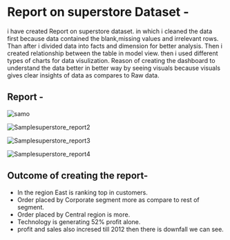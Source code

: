 # Report on superstore Dataset -
i have created Report on superstore dataset. in which i cleaned the data first because data contained the blank,missing values and irrelevant rows. 
Than after i divided data into facts and dimension for better analysis. Then i created relationship between the table in model view. 
then i used different types of charts for data visulization. Reason of creating the dashboard to understand the data better in better
way by seeing visuals because visuals gives clear insights of data as compares to Raw data.

## Report -

![samo](https://github.com/user-attachments/assets/cabedb88-d9e4-4bee-8461-0af13323bd53)


![Samplesuperstore_report2](https://github.com/user-attachments/assets/db7cbec8-f085-49f7-a1bb-0685c286c19a)

![Samplesuperstore_report3](https://github.com/user-attachments/assets/bb7ec36a-d1c8-4402-aba3-11446e7c8a6f)

![Samplesuperstore_report4](https://github.com/user-attachments/assets/a844c048-5c88-4e91-a503-067482694c23)

## Outcome of creating the report-
- In the region East is ranking top in customers.
- Order placed by Corporate segment more as compare to rest of segment.
- Order placed by Central region is more.
- Technology is generating 52% profit alone.
- profit and sales also incresed till 2012 then there is downfall we can see.
